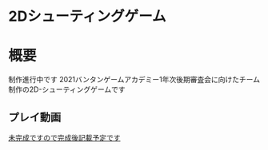 # 2Dシューティングゲーム

# 概要
制作進行中です
2021バンタンゲームアカデミー1年次後期審査会に向けたチーム制作の2D-シューティングゲームです

## プレイ動画

[未完成ですので完成後記載予定です]()
